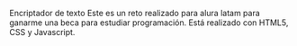 Encriptador de texto
Este es un reto realizado para alura latam para ganarme una beca para estudiar programación.
Está realizado con HTML5, CSS y Javascript.
